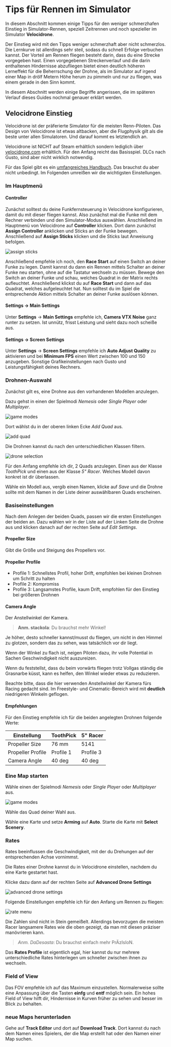 # Tips für Rennen im Simulator

In diesem Abschnitt kommen einige Tipps für den weniger schmerzhafen Einstieg in Simulator-Rennen, speziell Zeitrennen und noch spezieller im Simulator **Velocidrone**.

Der Einstieg wird mit den Tipps weniger schmerzhaft aber nicht schmerzlos. Die Lernkurve ist allerdings sehr steil, sodass du schnell Erfolge verbuchen kannst. Der Vorteil am Rennen fliegen besteht darin, dass du eine Strecke vorgegeben hast. Einen vorgegebenen Streckenverlauf und die darin enthaltenen Hindernisse abzufliegen bietet einen deutlich höheren Lerneffekt für die Beherrschung der Drohne, als im Simulator auf irgend einer Map in drölf Metern Höhe herum zu pimmeln und nur zu fliegen, was einem gerade in den Sinn kommt.

In diesem Abschnitt werden einige Begriffe angerissen, die im späteren Verlauf dieses Guides nochmal genauer erklärt werden.

## Velocidrone Einstieg

Velocidrone ist der präferierte Simulator für die meisten Renn-Piloten. Das Design von Velocidrone ist etwas altbacken, aber die Flugphysik gilt als die beste unter allen Simulatoren. Und darauf kommt es letztendlich an.

Velocidrone ist NICHT auf Steam erhältlich sondern lediglich über [velocidrone.com](https://www.velocidrone.com/) erhältlich. Für den Anfang reicht das Basisspiel. DLCs nach Gusto, sind aber nicht wirklich notwendig.

Für das Spiel gibt es ein [umfangreiches Handbuch](https://www.velocidrone.com/downloads/VelociDroneManual.pdf). Das brauchst du aber nicht unbedingt. Im Folgenden umreißen wir die wichtigsten Einstellungen.

### Im Hauptmenü

#### Controller

Zunächst solltest du deine Funkfernsteuerung in Velocidrone konfigurieren, damit du mit dieser fliegen kannst. Also zunächst mal die Funke mit dem Rechner verbinden und den Simulator-Modus auswählen. Anschließend im Hauptmenü von Velocidrone auf **Controller** klicken. Dort dann zunächst **Assign Controller** anklicken und Sticks an der Funke bewegen. Anschließend auf **Assign Sticks** klicken und die Sticks laut Anweisung befolgen.

![assign sticks](/img/velocidrone/velocidrone_controller_assign_sticks.png)

Anschließend empfehle ich noch, den **Race Start** auf einen Switch an deiner Funke zu legen. Damit kannst du dann ein Rennen mittels Schalter an deiner Funke neu starten, ohne auf die Tastatur wechseln zu müssen. Bewege den Switch an deiner Funke und schau, welches Quadrat in der Matrix rechts aufleuchtet. Anschließend klickst du auf **Race Start** und dann auf das Quadrat, welches aufgeleuchtet hat. Nun solltest du im Spiel die entsprechende Aktion mittels Schalter an deiner Funke auslösen können.

#### Settings -> Main Settings

Unter **Settings** -> **Main Settings** empfehle ich, **Camera VTX Noise** ganz runter zu setzen. Ist unnütz, frisst Leistung und sieht dazu noch scheiße aus.

#### Settings -> Screen Settings

Unter **Settings** -> **Screen Settings** empfehle ich **Auto Adjust Quality** zu aktivieren und bei **Minimum FPS** einen Wert zwischen 100 und 150 anzugeben. Sonstige Grafikeinstellungen nach Gusto und Leistungsfähigkeit deines Rechners.

### Drohnen-Auswahl

Zunächst gilt es, eine Drohne aus den vorhandenen Modellen anzulegen.

Dazu gehst in einen der Spielmodi *Nemesis* oder *Single Player* oder *Multiplayer*.

![game modes](/img/velocidrone/velocidrone_main_menu_game_modes.png)

Dort wählst du in der oberen linken Ecke *Add Quad* aus.

![add quad](/img/velocidrone/velocidrone_add_quad.png)

Die Drohnen kannst du nach den unterschiedlichen Klassen filtern.

![drone selection](/img/velocidrone/velocidrone_drone_selection.png)

Für den Anfang empfehle ich dir, 2 Quads anzulegen. Einen aus der Klasse *ToothPick* und einen aus der Klasse *5" Racer*. Welches Modell davon konkret ist dir überlassen.

Wähle ein Modell aus, vergib einen Namen, klicke auf *Save* und die Drohne sollte mit dem Namen in der Liste deiner auswählbaren Quads erscheinen.

### Basiseinstellungen

Nach dem Anlegen der beiden Quads, passen wir die ersten Einstellungen der beiden an. Dazu wählen wir in der Liste auf der Linken Seite die Drohne aus und klicken danach auf der rechten Seite auf *Edit Settings*.

#### Propeller Size

Gibt die Größe und Steigung des Propellers vor.

#### Propeller Profile

- Profile 1: Schnellstes Profil, hoher Drift, empfohlen bei kleinen Drohnen um Schritt zu halten
- Profile 2: Kompromiss
- Profile 3: Langsamstes Profile, kaum Drift, empfohlen für den Einstieg bei größeren Drohnen

#### Camera Angle

Der Anstellwinkel der Kamera.

> **Anm. stackola**: Du brauchst mehr Winkel!

Je höher, desto schneller kannst/musst du fliegen, um nicht in den Himmel zu glotzen, sondern das zu sehen, was tatsächlich vor dir liegt.

Wenn der Winkel zu flach ist, neigen Piloten dazu, ihr volle Potential in Sachen Geschwindigkeit nicht auszureizen.

Wenn du feststellst, dass du beim vorwärts fliegen trotz Vollgas ständig die Grasnarbe küsst, kann es helfen, den Winkel wieder etwas zu reduzieren.

Beachte bitte, dass die hier verwenden Anstellwinkel der Kamera fürs Racing gedacht sind. Im Freestyle- und Cinematic-Bereich wird mit **deutlich** niedrigeren Winkeln geflogen.

#### Empfehlungen

Für den Einstieg empfehle ich für die beiden angelegten Drohnen folgende Werte:

| Einstellung       | ToothPick | 5" Racer  |
| ----------------- | --------- | --------- |
| Propeller Size    | 76 mm     | 5141      |
| Propeller Profile | Profile 1 | Profile 3 |
| Camera Angle      | 40 deg    | 40 deg    |

### Eine Map starten

Wähle einen der Spielmodi *Nemesis* oder *Single Player* oder *Multiplayer* aus.

![game modes](/img/velocidrone/velocidrone_main_menu_game_modes.png)

Wähle das Quad deiner Wahl aus.

Wähle eine Karte und setze **Arming** auf **Auto**. Starte die Karte mit **Select Scenery**.

### Rates

Rates beeinflussen die Geschwindigkeit, mit der du Drehungen auf der entsprechenden Achse vornimmst.

Die Rates einer Drohne kannst du in Velocidrone einstellen, nachdem du eine Karte gestartet hast.

Klicke dazu dann auf der rechten Seite auf **Advanced Drone Settings**

![advanced drone settings](/img/velocidrone/velocidrone_ingame_menue_advanced_drone_settings.png)

Folgende Einstellungen empfehle ich für den Anfang um Rennen zu fliegen:

![rate menu](/img/velocidrone/velocidrone_ingame_rate_menu.png)

Die Zahlen sind nicht in Stein gemeißelt. Allerdings bevorzugen die meisten Racer langsamere Rates wie die oben gezeigt, da man mit diesen präziser manövrieren kann.

> *Anm. DaDesasta*: Du brauchst einfach mehr PrÄzIsIoN.

Das **Rates Profile** ist eigentlich egal, hier kannst du nur mehrere unterschiedliche Rates hinterlegen um schneller zwischen ihnen zu wechseln.

### Field of View

Das FOV empfehle ich auf das Maximum einzustellen. Normalerweise sollte eine Anpassung über die Tasten **einfg** und **entf** möglich sein. Ein hohes Field of View hilft dir, Hindernisse in Kurven früher zu sehen und besser im Blick zu behalten.

### neue Maps herunterladen

Gehe auf **Track Editor** und dort auf **Download Track**. Dort kannst du nach dem Namen eines Spielers, der die Map erstellt hat oder den Namen einer Map suchen.
